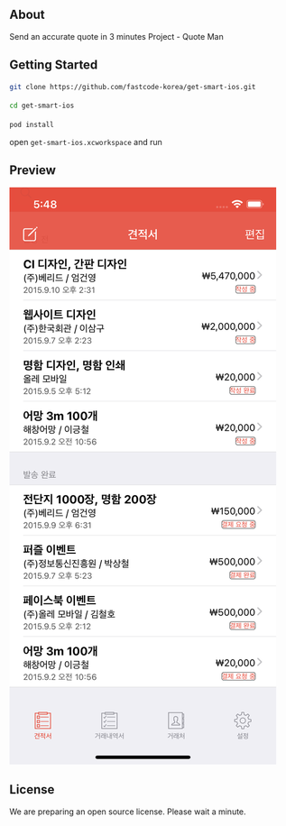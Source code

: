 ## About

Send an accurate quote in 3 minutes Project - Quote Man

## Getting Started

```bash
git clone https://github.com/fastcode-korea/get-smart-ios.git

cd get-smart-ios

pod install
```

open `get-smart-ios.xcworkspace` and run

## Preview

![image](./docs/images/Simulator%20Screenshot%20-%20iPhone%2014%20-%202023-07-17%20at%2017.48.58.png)

## License

We are preparing an open source license. Please wait a minute.
